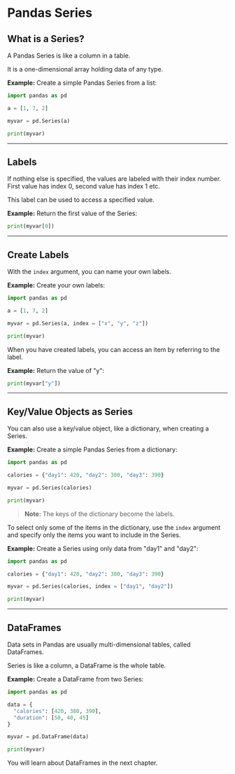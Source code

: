 # Pandas Series

## What is a Series?

A Pandas Series is like a column in a table.

It is a one-dimensional array holding data of any type.

**Example:** Create a simple Pandas Series from a list:

```python
import pandas as pd

a = [1, 7, 2]

myvar = pd.Series(a)

print(myvar)
```

---

## Labels

If nothing else is specified, the values are labeled with their index number. First value has index 0, second value has index 1 etc.

This label can be used to access a specified value.

**Example:** Return the first value of the Series:

```python
print(myvar[0])
```

---

## Create Labels

With the `index` argument, you can name your own labels.

**Example:** Create your own labels:

```python
import pandas as pd

a = [1, 7, 2]

myvar = pd.Series(a, index = ["x", "y", "z"])

print(myvar)
```

When you have created labels, you can access an item by referring to the label.

**Example:** Return the value of "y":

```python
print(myvar["y"])
```

---

## Key/Value Objects as Series

You can also use a key/value object, like a dictionary, when creating a Series.

**Example:** Create a simple Pandas Series from a dictionary:

```python
import pandas as pd

calories = {"day1": 420, "day2": 380, "day3": 390}

myvar = pd.Series(calories)

print(myvar)
```

> **Note:** The keys of the dictionary become the labels.

To select only some of the items in the dictionary, use the `index` argument and specify only the items you want to include in the Series.

**Example:** Create a Series using only data from "day1" and "day2":

```python
import pandas as pd

calories = {"day1": 420, "day2": 380, "day3": 390}

myvar = pd.Series(calories, index = ["day1", "day2"])

print(myvar)
```

---

## DataFrames

Data sets in Pandas are usually multi-dimensional tables, called DataFrames.

Series is like a column, a DataFrame is the whole table.

**Example:** Create a DataFrame from two Series:

```python
import pandas as pd

data = {
  "calories": [420, 380, 390],
  "duration": [50, 40, 45]
}

myvar = pd.DataFrame(data)

print(myvar)
```

You will learn about DataFrames in the next chapter.
